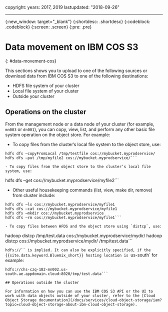 copyright:
  years: 2017, 2019
lastupdated: "2018-09-26"

---

<!-- Attribute definitions -->
{:new_window: target="_blank"}
{:shortdesc: .shortdesc}
{:codeblock: .codeblock}
{:screen: .screen}
{:pre: .pre}

# Data movement on IBM COS S3
{: #data-movement-cos}

This sections shows you to upload to one of the following sources or download data from IBM COS S3 to one of the following destinations:

-	HDFS file system of your cluster
-	Local file system of your cluster
-	Outside your cluster

## Operations on the cluster
From the management node or a data node of your cluster (for example, `mn003` or `dn001`), you can copy, view, list, and perform any other basic file system operation on the object store. For example:

- To copy files from the cluster’s local file system to the object store, use:
```
hdfs dfs –copyFromLocal /tmp/testfile cos://mybucket.myprodservice/
hdfs dfs –put /tmp/myfile2 cos://mybucket.myprodservice/```

- To copy files from the object store to the cluster’s local file system, use:
```
hdfs dfs –get cos://mybucket.myprodservice/myfile2```

- Other useful housekeeping commands (list, view, make dir, remove) from cluster include:
```
hdfs dfs –ls cos://mybucket.myprodservice/myfile1
hdfs dfs –cat cos://mybucket.myprodservice/myfile1
hdfs dfs –mkdir cos://mybucket.myprodservice
hdfs dfs –rm cos://mybucket.myprodservice/myfile1```

- To copy files between HFDS and the object store using `distcp`, use:
```
hadoop distcp /tmp/test.data  cos://mybucket.myprodservice/mydir/
hadoop distcp cos://mybucket.myprodservice/mydir/ /tmp/test.data```

  `hdfs://`` is implied. It can also be explicitly specified, if the {{site.data.keyword.Bluemix_short}} hosting location is `us-south` for example:
```
hdfs://chs-czq-182-mn002.us-south.ae.appdomain.cloud:8020/tmp/test.data```

## Operations outside the cluster

For information on how you can use the IBM COS S3 API or the UI to work with data objects outside of your cluster, refer to the [Cloud Object Storage documentation](/docs/services/cloud-object-storage/iam?topic=cloud-object-storage-about-ibm-cloud-object-storage).

